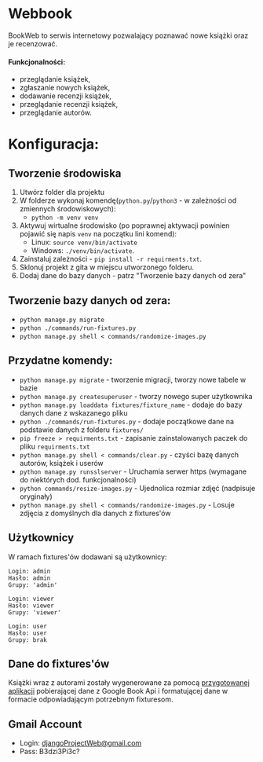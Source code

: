# Webbook
BookWeb to serwis internetowy pozwalający poznawać nowe książki oraz je recenzować.

#### Funkcjonalności:
- przeglądanie książek,
- zgłaszanie nowych książek,
- dodawanie recenzji książek,
- przeglądanie recenzji książek,
- przeglądanie autorów.

# Konfiguracja:

## Tworzenie środowiska
1. Utwórz folder dla projektu
2. W folderze wykonaj komendę(`python.py`/`python3` - w zależności od zmiennych środowiskowych):
   - `python -m venv venv`
3. Aktywuj wirtualne środowisko (po poprawnej aktywacji powinien pojawić się napis `venv` na początku lini komend):
   - Linux: `source venv/bin/activate` 
   - Windows: `./venv/bin/activate`.
4. Zainstaluj zależności - `pip install -r requirments.txt`.
5. Sklonuj projekt z gita w miejscu utworzonego folderu.
6. Dodaj dane do bazy danych - patrz "Tworzenie bazy danych od zera"

## Tworzenie bazy danych od zera:
- `python manage.py migrate`
- `python ./commands/run-fixtures.py`
- `python manage.py shell < commands/randomize-images.py`

## Przydatne komendy:
- `python manage.py migrate` - tworzenie migracji, tworzy nowe tabele w bazie
- `python manage.py createsuperuser` - tworzy nowego super użytkownika
- `python manage.py loaddata fixtures/fixture_name` - dodaje do bazy danych dane z wskazanego pliku
- `python ./commands/run-fixtures.py` - dodaje początkowe dane na podstawie danych z folderu `fixtures/`
- `pip freeze > requirments.txt` - zapisanie zainstalowanych paczek do pliku `requirments.txt` 
- `python manage.py shell < commands/clear.py` - czyści bazę danych autorów, książek i userów
- `python manage.py runsslserver` - Uruchamia serwer https (wymagane do niektórych dod. funkcjonalności)
- `python commands/resize-images.py` - Ujednolica rozmiar zdjęć (nadpisuje oryginały)
- `python manage.py shell < commands/randomize-images.py` - Losuje zdjęcia z domyślnych dla danych z fixtures'ów

## Użytkownicy
W ramach fixtures'ów dodawani są użytkownicy:

```
Login: admin
Hasło: admin
Grupy: 'admin'
```

```
Login: viewer
Hasło: viewer
Grupy: 'viewer'
```

```
Login: user
Hasło: user
Grupy: brak
```

## Dane do fixtures'ów
Książki wraz z autorami zostały wygenerowane za pomocą [przygotowanej aplikacji]((https://github.com/musialpatryk/web-book-fixtures-generator)) pobierającej dane z Google Book Api i formatującej dane w formacie odpowiadającym potrzebnym fixturesom.

## Gmail Account
- Login: djangoProjectWeb@gmail.com
- Pass: B3dzi3Pi3c?
